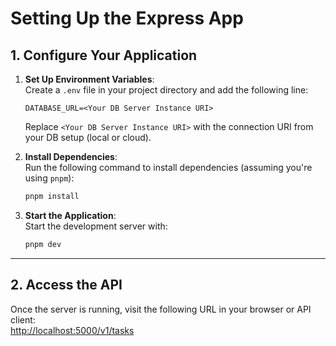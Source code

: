 # Setting Up the Express App

## 1. Configure Your Application

1. **Set Up Environment Variables**:  
   Create a `.env` file in your project directory and add the following line:

   ```env
   DATABASE_URL=<Your DB Server Instance URI>
   ```

   Replace `<Your DB Server Instance URI>` with the connection URI from your DB setup (local or cloud).

2. **Install Dependencies**:  
   Run the following command to install dependencies (assuming you're using `pnpm`):

   ```bash
   pnpm install
   ```

3. **Start the Application**:  
   Start the development server with:
   ```bash
   pnpm dev
   ```

---

## 2. Access the API

Once the server is running, visit the following URL in your browser or API client:  
[http://localhost:5000/v1/tasks](http://localhost:5000/v1/tasks)
